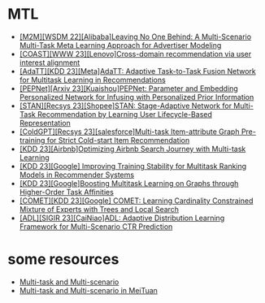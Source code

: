 # MTL
- [[M2M][WSDM 22][Alibaba]Leaving No One Behind: A Multi-Scenario Multi-Task Meta Learning Approach for Advertiser Modeling](https://arxiv.org/abs/2201.06814)
- [[COAST][WWW 23][Lenovo]Cross-domain recommendation via user interest alignment](https://arxiv.org/abs/2301.11467)
- [[AdaTT][KDD 23][Meta]AdaTT: Adaptive Task-to-Task Fusion Network for Multitask Learning in Recommendations](https://arxiv.org/pdf/2304.04959.pdf)
- [[PEPNet][Arxiv 23][Kuaishou]PEPNet: Parameter and Embedding Personalized Network for Infusing with Personalized Prior Information](https://arxiv.org/pdf/2302.01115.pdf)
- [[STAN][Recsys 23][Shopee]STAN: Stage-Adaptive Network for Multi-Task Recommendation by Learning User Lifecycle-Based Representation](https://arxiv.org/abs/2306.12232)
- [[ColdGPT][Recsys 23][salesforce]Multi-task Item-attribute Graph Pre-training for Strict Cold-start Item Recommendation](https://arxiv.org/pdf/2306.14462.pdf)
- [[KDD 23][Airbnb]Optimizing Airbnb Search Journey with Multi-task Learning](https://arxiv.org/abs/2305.18431)
- [[KDD 23][Google] Improving Training Stability for Multitask Ranking Models in Recommender Systems](https://arxiv.org/abs/2302.09178)
- [[KDD 23][Google]Boosting Multitask Learning on Graphs through Higher-Order Task Affinities](https://arxiv.org/abs/2306.14009)
- [[COMET][KDD 23][Google] COMET: Learning Cardinality Constrained Mixture of Experts with Trees and Local Search](https://arxiv.org/abs/2306.02824)
- [[ADL][SIGIR 23][CaiNiao]ADL: Adaptive Distribution Learning Framework for Multi-Scenario CTR Prediction](https://dl.acm.org/doi/pdf/10.1145/3539618.3591944)

# some resources

- [Multi-task and Multi-scenario](https://mp.weixin.qq.com/s/4FRc-keU_4H8ZCYiKftqaA)
- [Multi-task and Multi-scenario in MeiTuan](https://mp.weixin.qq.com/s/vsIStYa9wi4-bqquonHBww)
